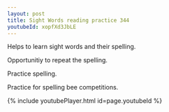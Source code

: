 ```yaml
---
layout: post
title: Sight Words reading practice 344
youtubeId: xopfXd3JbLE
---
```

 
 
Helps to learn sight words and their spelling.

Opportunitiy to repeat the spelling. 

Practice spelling. 
 
Practice for spelling bee competitions. 
 
{% include youtubePlayer.html id=page.youtubeId %}
 
 

